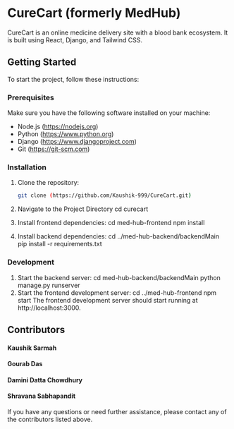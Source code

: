 # CureCart (formerly MedHub)

CureCart is an online medicine delivery site with a blood bank ecosystem. It is built using React, Django, and Tailwind CSS.

## Getting Started

To start the project, follow these instructions:

### Prerequisites

Make sure you have the following software installed on your machine:

- Node.js (https://nodejs.org)
- Python (https://www.python.org)
- Django (https://www.djangoproject.com)
- Git (https://git-scm.com)

### Installation

1. Clone the repository:

   ```bash
   git clone (https://github.com/Kaushik-999/CureCart.git)
2. Navigate to the Project Directory
   cd curecart
3. Install frontend dependencies:
   cd med-hub-frontend
   npm install
4. Install backend dependencies:
   cd ../med-hub-backend/backendMain
   pip install -r requirements.txt

### Development
1. Start the backend server:
   cd med-hub-backend/backendMain
   python manage.py runserver
2. Start the frontend development server:
   cd ../med-hub-frontend
   npm start
The frontend development server should start running at http://localhost:3000.

## Contributors
 #### Kaushik Sarmah
 #### Gourab Das
 #### Damini Datta Chowdhury
 #### Shravana Sabhapandit

If you have any questions or need further assistance, please contact any of the contributors listed above.
